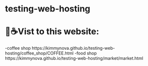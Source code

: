 # testing-web-hosting

<h1>💖☕Vist to this website: </h1>
-coffee shop
<span>https://kimmynova.github.io/testing-web-hosting/coffee_shop/COFFEE.html</span>
-food shop
<span>https://kimmynova.github.io/testing-web-hosting/market/market.html</span>